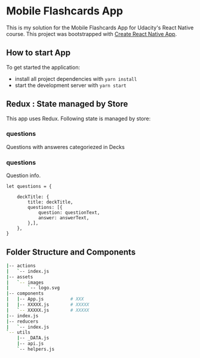 # Mobile Flashcards App

This is my solution for the Mobile Flashcards App for Udacity's React Native course. 
This project was bootstrapped with [Create React Native App](https://github.com/react-community/create-react-native-app).


## How to start App

To get started the application:

* install all project dependencies with `yarn install`
* start the development server with `yarn start`


## Redux : State managed by Store

This app uses Redux.
Following state is managed by store:

### questions
Questions with answeres categoriezed in Decks

### questions
Question info.
```
let questions = {
    
    deckTitle: {
        title: deckTitle,
        questions: [{
            question: questionText,
            answer: answerText,
        },],
    },
}
```

## Folder Structure and Components

```bash
|-- actions
|   `-- index.js
|-- assets
|   `-- images
|       `-- logo.svg
|-- components
|   |-- App.js          # XXX
|   |-- XXXXX.js        # XXXXX
|   `-- XXXXX.js        # XXXXX
|-- index.js
|-- reducers
|   `-- index.js
`-- utils
    |-- _DATA.js
    |-- api.js
    `-- helpers.js

```
